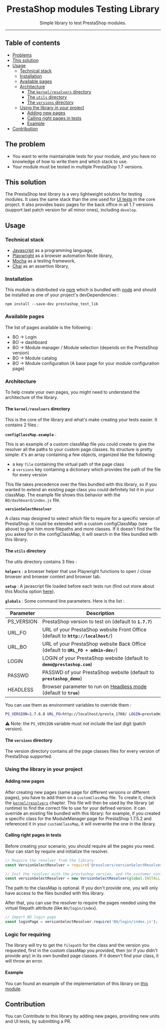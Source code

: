 <div align="center">
<h1>PrestaShop modules Testing Library</h1>
<p>Simple library to test PrestaShop modules.</p>
</div>
<hr/>

## Table of contents
<!-- START doctoc generated TOC please keep comment here to allow auto update -->
<!-- DON'T EDIT THIS SECTION, INSTEAD RE-RUN doctoc TO UPDATE -->


- [Problems](#the-problem)
- [This solution](#this-solution)
- [Usage](#usage)
  - [Technical stack](#technical-stack)
  - [Installation](#installation)
  - [Available pages](#available-pages)
  - [Architecture](#architecture)
    - [The `kernel/resolvers` directory](#the-kernelresolvers-directory)
    - [The `utils` directory](#the-utils-directory)
    - [The `versions` directory](#the-versions-directory)
  - [Using the library in your project](#using-the-library-in-your-project)
    - [Adding new pages](#adding-new-pages)
    - [Calling right pages in tests](#calling-right-pages-in-tests)
    - [Example](#example)
- [Contribution](#contribution)

<!-- END doctoc generated TOC please keep comment here to allow auto update -->

## The problem

- You want to write maintainable tests for your module, and you have no knowledge of how to write them and which stack to use.
- Your module must be tested in multiple PrestaShop 1.7 versions.

## This solution

The PrestaShop test library is a very lightweight solution for testing modules. It uses the same stack than the one 
used for [UI tests](https://github.com/PrestaShop/PrestaShop/tree/develop/tests/UI) in the core project. It also 
provides basic pages for the back office in all 1.7 versions (support last patch version for all minor ones), 
including `develop`. 

## Usage

### Technical stack
- [Javascript](https://developer.mozilla.org/en-US/docs/Web/JavaScript) as a programming language,
- [Playwright](https://playwright.dev) as a browser automation Node library,
- [Mocha](https://mochajs.org/) as a testing framework,
- [Chai](https://www.chaijs.com/) as an assertion library,

### Installation

This module is distributed via [npm](https://www.npmjs.com/) which is bundled with [node](https://nodejs.org/) 
and should be installed as one of your project's devDependencies :

```
npm install --save-dev prestashop_test_lib
```

### Available pages

The list of pages available is the following : 
* BO -> Login
* BO -> dashboard
* BO -> Module manager / Module selection (depends on the PrestaShop version)
* BO -> Module catalog
* BO -> Module configuration (A base page for your module configuration page) 

### Architecture

To help create your own pages, you might need to understand the architecture of the library.

#### The `kernel/resolvers` directory

This is the core of the library and what's make creating your tests easier. It contains 2 files : 

**`configClassMap.example`** :

This is an example of a custom classMap file you could create to give the resolver all the paths to your custom page classes.
Its structure is pretty simple: it's an array containing a few objects, organized like the following:
* a key `file` containing the virtual path of the page class 
* a `versions` key containing a dictionary which provides the path of the file for every version

This file takes precedence over the files bundled with this library, so if you wanted to extend an existing page class
you could definitely list it in your classMap. The example file shows this behavior with the `BO/dashboard/index.js` file.

**`versionSelectResolver`**

A class map designed to select which file to require for a specific version of PrestaShop. It could be extended with a 
custom configClassMap (see above) to give him more filepaths and more classes.
If it doesn't find the file you asked for in the configClassMap, it will search in the files bundled with this 
library.

#### The `utils` directory

The utils directory contains 3 files :

**`helpers`** : a browser helper that use Playwright functions to open / close browser and browser context and browser tab.

**`setup`** : A javascript file loaded before each tests run (find out more about this Mocha option [here](https://mochajs.org/#-file-filedirectoryglob)).

**`globals`** : Some command line parameters. Here is the list :

| Parameter           | Description      |
|---------------------|----------------- |
| PS_VERSION          | PrestaShop version to test on (default to **`1.7.7`**) |
| URL_FO              | URL of your PrestaShop website Front Office (default to **`http://localhost/`**) |
| URL_BO              | URL of your PrestaShop website Back Office (default to **`URL_FO + admin-dev/`**) |
| LOGIN               | LOGIN of your PrestaShop website (default to **`demo@prestashop.com`**) |
| PASSWD              | PASSWD of your PrestaShop website (default to **`prestashop_demo`**) |
| HEADLESS            | Browser parameter to run on [Headless mode](https://en.wikipedia.org/wiki/Headless_browser) (default to **`true`**)|

You can use them as environment variables to override them :

```bash
PS_VERSION=1.7.6.8 URL_FO=http://localhost/presta_1768/ LOGIN=prestadmin PASSWD=prestapasswd npm run tests
```

:warning: Note: the `PS_VERSION` variable must not include the last digit (patch version). 

#### The `versions` directory
The version directory contains all the page classes files for every version of PrestaShop supported.

### Using the library in your project

#### Adding new pages

After creating new pages (same page for different versions or different pages), you have to add them on
 a `customClassMap` file. To create it, check the [`kernel/resolvers`](#the-kernelresolvers-directory) chapter.
This file will then be used by the library (at runtime) to find the correct file to use for your defined version.
It can override an existing file bundled with this library: for example, if you created a specific class for 
the ModuleManager page for PrestaShop 1.7.5.2 and referenced it in your `customClassMap`, it will overwrite 
the one in the library.

#### Calling right pages in tests

Before creating your scenario, you should require all the pages you need.
Your can start by require and initialize the resolver.

```js
// Require the resolver from the library
const VersionSelectResolver = require('@resolvers/versionSelectResolver');

// Init the resolver with the prestashop version, and the customer config class map
const versionSelectResolver = new VersionSelectResolver(global.INSTALL.PS_VERSION, 'path/to/your/classMap');
```
The path to the classMap is optional. If you don't provide one, you will only have access to the files bundled
with this library.

After that, you can use the resolver to require the pages needed using the virtual filepath attribute (like `BO/login/index`).

```js
// Import BO login page
const loginPage = versionSelectResolver.require('BO/login/index.js');
```
### Logic for requiring

The library will try to get the `filepath` for the class and the version you requested, first in the custom classMap you
provided, then (or if you didn't provide any) in its own bundled page classes.
If it doesn't find your class, it will throw an error.

#### Example

You can found an example of the implementation of this library on [this module](https://github.com/PrestaShopCorp/prestashop_test_example).

## Contribution

You can Contribute to this library by adding new pages, providing new units and UI tests, by submitting a PR.
